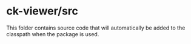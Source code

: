 # ck-viewer/src

This folder contains source code that will automatically be added to the classpath when
the package is used.
